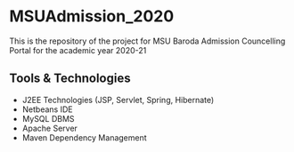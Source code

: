 # MSUAdmission_2020
This is the repository of the project for MSU Baroda Admission Councelling Portal for the academic year 2020-21

## Tools & Technologies
- J2EE Technologies (JSP, Servlet, Spring, Hibernate)
- Netbeans IDE
- MySQL DBMS
- Apache Server
- Maven Dependency Management

